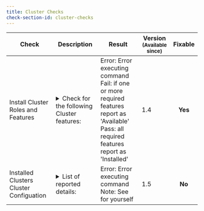 ```yaml
---
title: Cluster Checks
check-section-id: cluster-checks
---
```


| Check                                   | Description                                                                                                                                                                                                                                       | Result                                                                                                                                                  | Version<br><sub>(Available since)</sub> | **Fixable** |
| --------------------------------------- | ------------------------------------------------------------------------------------------------------------------------------------------------------------------------------------------------------------------------------------------------- | ------------------------------------------------------------------------------------------------------------------------------------------------------- | --------------------------------------- | :---------: |
| Install Cluster Roles and Features      | <details><summary>Check for the following Cluster features: </summary><ul><li>FS-Resource-Manager</li><li>Failover-Clustering</li><li>RSAT-Clustering-Mgmt</li><li>RSAT-Clustering-PowerShell</li><li>RSAT-Clustering-AutomationServer</li><li>RSAT-Clustering-CmdInterface</li></ul></details> | Error: Error executing command <br> Fail: if one or more required features report as 'Available' <br> Pass: all required features report as 'Installed' | 1.4                                     |   **Yes**   |
| Installed Clusters Cluster Configuation | <details><summary>List of reported details: </summary><ul><li>ClusterName</li><li>ClusterNodes</li><li>ClusterQuorum</li><li>ClusterGroup</li><li>ClusterNetwork</li><li>ClusterResource</li></ul></details>                                                                            | Error: Error executing command <br> Note: See for yourself                                                                                              | 1.5                                     |   **No**    |
